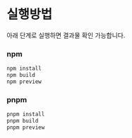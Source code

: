 # 실행방법

아래 단계로 실행하면 결과물 확인 가능합니다.

### npm

```sh
npm install
npm build
npm preview
```

### pnpm

```sh
pnpm install
pnpm build
pnpm preview
```
